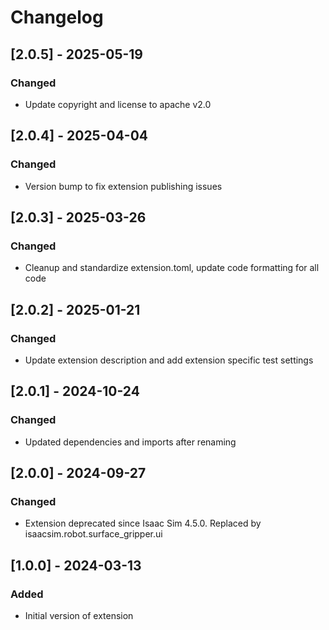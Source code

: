 # Changelog
## [2.0.5] - 2025-05-19
### Changed
- Update copyright and license to apache v2.0

## [2.0.4] - 2025-04-04
### Changed
- Version bump to fix extension publishing issues

## [2.0.3] - 2025-03-26
### Changed
- Cleanup and standardize extension.toml, update code formatting for all code

## [2.0.2] - 2025-01-21
### Changed
- Update extension description and add extension specific test settings

## [2.0.1] - 2024-10-24
### Changed
- Updated dependencies and imports after renaming

## [2.0.0] - 2024-09-27
### Changed
- Extension deprecated since Isaac Sim 4.5.0. Replaced by isaacsim.robot.surface_gripper.ui

## [1.0.0] - 2024-03-13
### Added
- Initial version of extension
